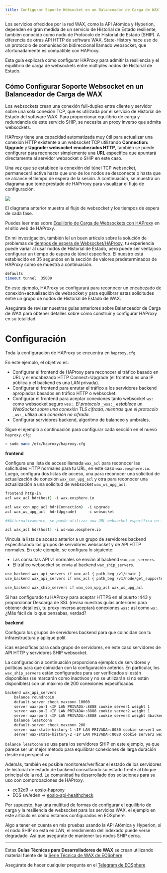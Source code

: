 ```yaml
---
title: Configurar Soporte Websocket en un Balanceador de Carga de WAX
---
```


Los servicios ofrecidos por la red WAX, como la API Atómica y Hyperion, dependen en gran medida de un servicio de Historial de Estado resiliente, también conocido como nodo de Protocolo de Historial de Estado (SHIP). A diferencia de otras API HTTP de software WAX, State-History hace uso de un protocolo de comunicación bidireccional llamado websocket, que afortunadamente es compatible con HAProxy.

Esta guía explicará cómo configurar HAProxy para admitir la resiliencia y el equilibrio de carga de websockets entre múltiples nodos de Historial de Estado.

## Cómo Configurar Soporte Websocket en un Balanceador de Carga de WAX

Los websockets crean una conexión full-duplex entre cliente y servidor sobre una sola conexión TCP, que es utilizada por el servicio de Historial de Estado del software WAX. Para proporcionar equilibrio de carga y redundancia de este servicio SHIP, se necesita un proxy inverso que admita websockets.

HAProxy tiene una capacidad automatizada muy útil para actualizar una conexión HTTP existente a un websocket TCP utilizando **Connection: Upgrade** y **Upgrade: websocket** **encabezados HTTP**, también se puede configurar para reconocer simplemente una **URL** específica que apuntará directamente al servidor websocket o SHIP en este caso.

Una vez que se establece la conexión del túnel TCP websocket, permanecerá activa hasta que uno de los nodos se desconecte o hasta que se alcance el tiempo de espera de la sesión. A continuación, se muestra un diagrama que tomé prestado de HAPrroxy para visualizar el flujo de configuración.

![](https://miro.medium.com/max/700/1*BRDEW0nrF7LAjDRP3Nqyeg.png)

El diagrama anterior muestra el flujo de websocket y los tiempos de espera de cada fase.

Puedes leer más sobre [Equilibrio de Carga de Websockets con HAProxy](https://www.haproxy.com/blog/websockets-load-balancing-with-haproxy/) en el sitio web de HAProxy.

En mi investigación, también leí un buen artículo sobre la solución de problemas de [tiempos de espera de Websocket/HAProxy](https://lucjan.medium.com/investigating-websocket-haproxy-reconnecting-and-timeouts-6d19cc0002a1), tu experiencia puede variar al usar nodos de Historial de Estado, pero puede ser ventajoso configurar un tiempo de espera de túnel específico. El nuestro está establecido en 35 segundos en la sección de valores predeterminados de HAProxy como se muestra a continuación.

```bash
defaults  
timeout tunnel  35000
```

En este ejemplo, HAProxy se configurará para reconocer un encabezado de conexión+actualización de websocket y para equilibrar estas solicitudes entre un grupo de nodos de Historial de Estado de WAX.

Asegúrate de revisar nuestras guías anteriores sobre Balanceador de Carga de WAX para obtener detalles sobre cómo construir y configurar HAProxy en su totalidad.

# Configuración

Toda la configuración de HAProxy se encuentra en `haproxy.cfg`.

En este ejemplo, el objetivo es:

- Configurar el frontend de HAProxy para reconocer el tráfico basado en URL y el encabezado HTTP Connect+Upgrade (el frontend es una IP pública y el backend es una LAN privada).
- Configurar el frontend para enrutar el tráfico a los servidores backend apropiados basados en tráfico HTTP o websocket.
- Configurar el frontend para aceptar conexiones tanto websocket `ws:` como websocket seguro `wss:`. _El protocolo_ `_wss:_` _establece un WebSocket sobre una conexión TLS cifrada, mientras que el protocolo_ `_ws:_` _utiliza una conexión no cifrada._
- Configurar servidores backend, algoritmo de balanceo y umbrales.

Sigue el ejemplo a continuación para configurar cada sección en el nuevo `haproxy.cfg`:

```bash
> sudo nano /etc/haproxy/haproxy.cfg
```

**frontend**

Configura una lista de acceso llamada `wax_acl` para reconocer las solicitudes HTTP normales para tu URL, en este caso `wax.eosphere.io`. Luego, configura dos listas de acceso, una para reconocer una solicitud de actualización de conexión `wax_con_upg_acl` y otra para reconocer una actualización a una solicitud de websocket `wax_ws_upg_acl`.

```bash
frontend http-in  
acl wax_acl hdr(host) -i wax.eosphere.io

acl wax_con_upg_acl hdr(Connection)  -i upgrade  
acl wax_ws_upg_acl  hdr(Upgrade)     -i websocket

##Alternativamente, se puede utilizar una URL websocket específica en lugar de una actualización dinámica para dirigir todo el tráfico a tus servidores de Historial de Estado##

acl wax_acl hdr(host) -i ws-wax.eosphere.io
```

Vincula la lista de acceso anterior a un grupo de servidores backend especificando los grupos de servidores websocket y de API HTTP normales. En este ejemplo, se configura lo siguiente:

- Las consultas API v1 normales se envían al backend `wax_api_servers`.
- El tráfico websocket se envía al backend `wax_ship_servers`.

```bash
use_backend wax_api_servers if wax_acl { path_beg /v1/chain } 
use_backend wax_api_servers if wax_acl { path_beg /v1/node/get_supported_apis }

use_backend wax_ship_servers if wax_con_upg_acl wax_ws_upg_acl
```

Si has configurado tu HAProxy para aceptar HTTPS en el puerto :443 y proporcionar Descarga de SSL (revisa nuestras guías anteriores para obtener detalles), tu proxy inverso aceptará conexiones `wss:` así como `ws:`. ¿Más fácil de lo que pensabas, verdad?

**backend**

Configura los grupos de servidores backend para que coincidan con tu infraestructura y aplique polít

icas específicas para cada grupo de servidores, en este caso servidores de API HTTP y servidores SHIP websocket.

La configuración a continuación proporciona ejemplos de servidores y políticas para que coincidan con la configuración anterior. En particular, los `wax_ship_servers` están configurados para ser verificados si están disponibles (se marcarán como inactivos y no se utilizarán si no están disponibles) con un máximo de 200 conexiones especificadas.

```bash
backend wax_api_servers  
    balance roundrobin  
    default-server check maxconn 10000  
    server wax-pn-1 <IP LAN PRIVADA>:8888 cookie server1 weight 1              
    server wax-pn-2 <IP LAN PRIVADA>:8888 cookie server2 weight 1              
    server wax-pn-3 <IP LAN PRIVADA>:8888 cookie server3 weight 4backend wax_ship_servers  
    balance leastconn  
    default-server check maxconn 200  
    server wax-state-history-1 <IP LAN PRIVADA>:8080 cookie server1 weight 1             
    server wax-state-history-2 <IP LAN PRIVADA>:8080 cookie server2 weight 1
```

`balance leastconn` se usa para los servidores SHIP en este ejemplo, ya que parece ser un mejor método para equilibrar conexiones de larga duración desde mi perspectiva.

Además, también es posible monitorear/verificar el estado de los servidores de historial de estado de backend consultando su estado frente al bloque principal de la red. La comunidad ha desarrollado dos soluciones para su uso con comprobaciones de HAProxy.

- cc32d9 -> [eosio-haproxy](https://github.com/cc32d9/eosio-haproxy)
- EOS sw/eden -> [eosio-api-healthcheck](https://github.com/eosswedenorg/eosio-api-healthcheck)

Por supuesto, hay una multitud de formas de configurar el equilibrio de carga y la resiliencia de websocket para los servicios WAX, el ejemplo en este artículo es cómo estamos configurados en EOSphere.

Algo a tener en cuenta en mis pruebas usando la API Atómica y Hyperion, si el nodo SHIP no está en LAN, el rendimiento del indexado puede verse degradado. Así que asegúrate de mantener tus nodos SHIP cerca.

---

Estas **Guías Técnicas para Desarrolladores de WAX** se crean utilizando material fuente de la [Serie Técnica de WAX de EOSphere](https://medium.com/eosphere/wax-technical-how-to/home)

Asegúrate de hacer cualquier pregunta en el [Telegram de EOSphere](https://t.me/eosphere_io)
